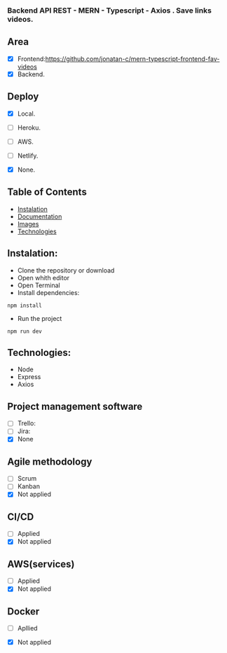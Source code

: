 ### Backend API REST - MERN - Typescript - Axios . Save links videos.


## Area
- [x] Frontend:https://github.com/jonatan-c/mern-typescript-frontend-fav-videos
- [x] Backend. 

## Deploy
- [x] Local.
- [ ] Heroku. 
- [ ] AWS.
- [ ] Netlify.
- [x] None.


## <a name="table-of-contents"></a>Table of Contents
- [Instalation](#installation)
- [Documentation](#documentation)
- [Images](#images)
- [Technologies](#technologies)

## <a name="installation"></a>Instalation:

- Clone the repository or download
- Open whith editor
- Open Terminal
- Install dependencies:
```
npm install
```

- Run the project

`npm run dev`


## <a name="technologies"></a>Technologies:
- Node
- Express
- Axios

## Project management software
- [ ] Trello: 
- [ ] Jira: 
- [x] None

## Agile methodology
- [ ] Scrum
- [ ] Kanban
- [x] Not applied

## CI/CD
- [ ] Applied
- [x] Not applied

## AWS(services)
- [ ] Applied
- [x] Not applied

## Docker
- [ ] Apllied
- [x] Not applied

